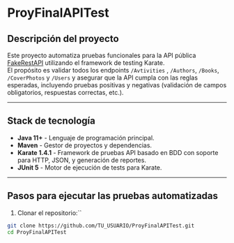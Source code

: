 # ProyFinalAPITest

## Descripción del proyecto

Este proyecto automatiza pruebas funcionales para la API pública [FakeRestAPI](https://fakerestapi.azurewebsites.net/index.html) utilizando el framework de testing Karate.  
El propósito es validar todos los endpoints  `/Avtivities` , `/Authors`, `/Books`, `/CoverPhotos` y `/Users` y asegurar que la API cumpla con las reglas esperadas, incluyendo pruebas positivas y negativas (validación de campos obligatorios, respuestas correctas, etc.).

---

## Stack de tecnología

- **Java 11+** - Lenguaje de programación principal.  
- **Maven** - Gestor de proyectos y dependencias.  
- **Karate 1.4.1** - Framework de pruebas API basado en BDD con soporte para HTTP, JSON, y generación de reportes.  
- **JUnit 5** - Motor de ejecución de tests para Karate.  

---

## Pasos para ejecutar las pruebas automatizadas

1. Clonar el repositorio:``

```bash
git clone https://github.com/TU_USUARIO/ProyFinalAPITest.git
cd ProyFinalAPITest
